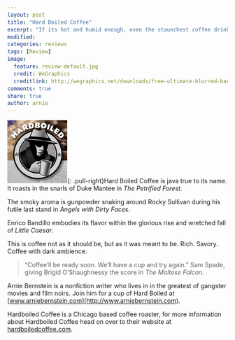 ```yaml
---
layout: post
title: "Hard Boiled Coffee"
excerpt: "If its hot and humid enough, even the staunchest coffee drinker will look for alternative ways to enjoy coffee. This weekend some friends provided such an outlet for my coffee cravings - Espresso Truffles."
modified: 
categories: reviews
tags: [Review]
image:
  feature: review-default.jpg
  credit: WeGraphics
  creditlink: http://wegraphics.net/downloads/free-ultimate-blurred-background-pack/
comments: true
share: true
author: arnie
---
```

![Hardboiled Coffee](/images/hardboiled.png){: .pull-right}Hard Boiled Coffee is java true to its name.  It roasts in the snarls of Duke Mantee in *The Petrified Forest*. 

The smoky aroma is gunpowder snaking around Rocky Sullivan during his futile last stand in *Angels with Dirty Faces*. 

Enrico Bandillo embodies its flavor within the glorious rise and wretched fall of *Little Caesar*.  

This is coffee not as it should be, but as it was meant to be. Rich. Savory.  Coffee with dark ambience.

> “Coffee’ll be ready soon.  We’ll have a cup and try again.” Sam Spade, giving Brigid O’Shaughnessy the score in *The Maltese Falcon*. 

Arnie Bernstein is a nonfiction writer who lives in in the greatest of gangster movies and film noirs.  Join him for a cup of Hard Boiled at [www.arniebernstein.com](http://www.arniebernstein.com).

Hardboiled Coffee is a Chicago based coffee roaster, for more information about Hardboiled Coffee head on over to their website at [hardboiledcoffee.com](http://hardboiledcoffeecompany.com).
